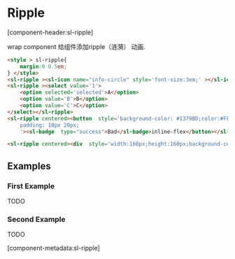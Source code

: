 # Ripple

[component-header:sl-ripple]

wrap component 给组件添加ripple（涟漪） 动画.

```html preview
<style > sl-ripple{
    margin:0 0.5em;
} </style>
<sl-ripple ><sl-icon name="info-circle" style='font-size:3em;' ></sl-icon></sl-ripple>
<sl-ripple ><select value='1'>
    <option selected='selected'>A</option>
    <option value='B'>B</option>
    <option value='C'>C</option>
</select></sl-ripple>
<sl-ripple centered><button  style='background-color: #1379BD;color:#FFF;border: 1px solid #BAC4CC;
    padding: 10px 20px;
    '><sl-badge  type="success">Bad</sl-badge>inline-flex</button></sl-ripple>

<sl-ripple centered><div  style='width:160px;height:160px;background-color:#f9807a;color:#FFF;display:inline-flex;justify-content:center;align-items:center;' >border</div></sl-ripple>
```

## Examples

### First Example

TODO

### Second Example

TODO

[component-metadata:sl-ripple]

